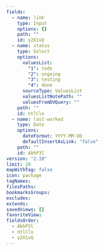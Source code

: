 ```yaml
---
fields:
  - name: link
    type: Input
    options: {}
    path: ""
    id: y2X1vQ
  - name: status
    type: Select
    options:
      valuesList:
        "1": todo
        "2": ongoing
        "3": testing
        "4": done
      sourceType: ValuesList
      valuesListNotePath: ""
      valuesFromDVQuery: ""
    path: ""
    id: ntlClo
  - name: last-worked
    type: Date
    options:
      dateFormat: YYYY-MM-DD
      defaultInsertAsLink: "false"
    path: ""
    id: AbhP3l
version: "2.10"
limit: 20
mapWithTag: false
icon: package
tagNames: 
filesPaths: 
bookmarksGroups: 
excludes: 
extends: 
savedViews: []
favoriteView: 
fieldsOrder:
  - AbhP3l
  - ntlClo
  - y2X1vQ
---
```

